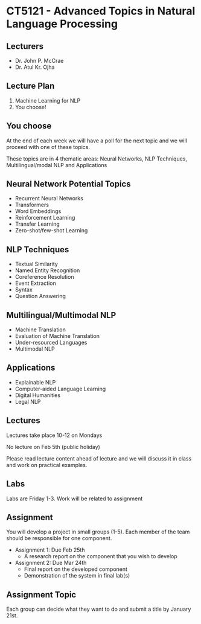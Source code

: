 # CT5121 - Advanced Topics in Natural Language Processing

## Lecturers

* Dr. John P. McCrae
* Dr. Atul Kr. Ojha

## Lecture Plan

1. Machine Learning for NLP
2. You choose!

## You choose

At the end of each week we will have a poll for the next topic and we will 
proceed with one of these topics.

These topics are in 4 thematic areas: Neural Networks, NLP Techniques,
Multilingual/modal NLP and Applications

## Neural Network Potential Topics

* Recurrent Neural Networks
* Transformers
* Word Embeddings
* Reinforcement Learning
* Transfer Learning
* Zero-shot/few-shot Learning

## NLP Techniques

* Textual Similarity
* Named Entity Recognition
* Coreference Resolution
* Event Extraction
* Syntax 
* Question Answering

## Multilingual/Multimodal NLP

* Machine Translation
* Evaluation of Machine Translation
* Under-resourced Languages
* Multimodal NLP

## Applications

* Explainable NLP
* Computer-aided Language Learning
* Digital Humanities
* Legal NLP

## Lectures

Lectures take place 10-12 on Mondays

No lecture on Feb 5th (public holiday)

Please read lecture content ahead of lecture and we will discuss it in 
class and work on practical examples.

## Labs

Labs are Friday 1-3. Work will be related to assignment

## Assignment

You will develop a project in small groups (1-5). Each member of the team should
be responsible for one component.

* Assignment 1: Due Feb 25th
    * A research report on the component that you wish to develop
* Assignment 2: Due Mar 24th
    * Final report on the developed component
    * Demonstration of the system in final lab(s)

## Assignment Topic

Each group can decide what they want to do and submit a title by January 21st.
